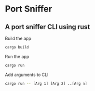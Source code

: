 # Port Sniffer

## A port sniffer CLI using rust

Build the app

```bash
cargo build
```

Run the app

```bash
cargo run
```

Add arguments to CLI

```bash
cargo run -- [Arg 1] [Arg 2] ..[Arg n]
```

